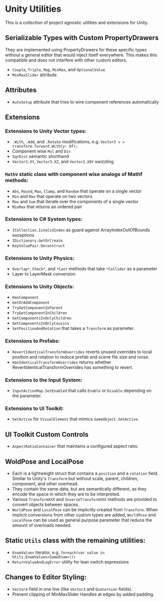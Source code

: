 # Unity Utilities
This is a collection of project agnostic utilities and extensions for Unity.

## Serializable Types with Custom PropertyDrawers
They are implemented using PropertyDrawers for these specific types without a general editor that would inject itself everywhere. This makes this compatible and does not interfere with other custom editors.
- `Couple`, `Triple`, `Map`, `MinMax`, and `OptionalValue`
- `MinMaxSlider` attribute

## Attributes
- `AutoSetup` attribute that tries to wire component references automatically

## Extensions
### Extensions to Unity Vector types:
- `.With`, `.Add`, and `.Rotate` modifications, e.g. `Vector3 v = transform.forward.With(y: 0f);`
- Component wise `Mul` and `Div`
- `SqrDist` semantic shorthand
- `Vector3.XY`, `Vector3.XZ`, and `Vector2.X0Y` swizzling

### `MathV` static class with component wise analogs of Mathf methods:
- `Abs`, `Round`, `Max`, `Clamp`, and `Random` that operate on a single vector
- `Min` and `Max` that operate on two vectors
- `Max` and `Sum` that iterate over the components of a single vector
- `MinMax` that returns an ordered pair

### Extensions to C# System types:
- `ICollection.IsValidIndex` as guard against ArrayIndexOutOfBounds exceptions
- `IDictionary.GetOrCreate`
- `KeyValuePair.Deconstruct`

### Extensions to Unity Physics:
- `Overlap*`, `Check*`, and `*Cast` methods that take `*Collider` as a parameter
- Layer to LayerMask conversion

### Extensions to Unity Objects:
- `HasComponent`
- `GetOrAddComponent`
- `TryGetComponentInParent`
- `TryGetComponentInChildren`
- `GetComponentsInOnlyChildren`
- `GetComponentsInOnlyCousins`
- `SetPositionAndRotation` that takes a `Transform` as parameter.

### Extensions to Prefabs:
- `RevertIdenticalTransformOverrides` reverts unused overrides to local position and rotation to reduce prefab and scene file size and noise.
- `HasIdenticalTransformOverrides` returns whether RevertIdenticalTransformOverrides has something to revert.

### Extensions to the Input System:
- `InputActionMap.SetEnabled` that calls `Enable` or `Disable` depending on the parameter.

### Extensions to UI Toolkit:
- `SetActive` for `VisualElement` that mimics `GameObject.SetActive`.

## UI Toolkit Custom Controls
- `AspectRatioContainer` that maintains a configured aspect ratio.

## WoldPose and LocalPose
- Each is a lightweight struct that contains a `position` and a `rotation` field.
  Similar to Unity's `Transform` but without scale, parent, children, component, and other overhead.
- They contain the same data, but are semantically different, as they encode the space in which they are to be interpreted.
- Various `TransformXXX` and `InverseTransformXXX` methods are provided to convert objects between spaces.
- `WorldPose` and `LocalPose` can be implicitly created from `Transform`.
  When implicit conversions from other custom types are added, `WorldPose` and `LocalPose` can be used as general purpose parameter that reduce the amount of overloads needed.

## Static `Utils` class with the remaining utilities:
- `EnumValues` iterator, e.g. `foreach(var value in Utils.EnumValues<SomeEnum>())`
- `ReturnValueAndLogError` utility for lean switch expressions

## Changes to Editor Styling:
- `Vector4` field in one line (like `Vector3` and `Quaternion` fields).
- Prevent clipping of MinMaxSlider Handles at edges by added padding.

